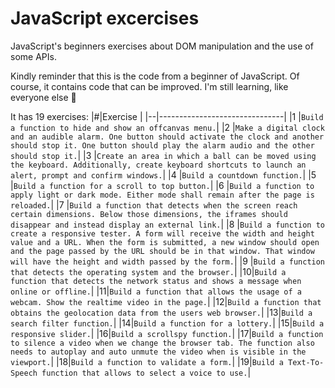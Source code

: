 # JavaScript excercises
JavaScript's beginners exercises about DOM manipulation and the use of some APIs.

Kindly reminder that this is the code from a beginner of JavaScript. Of course, it contains code that can be improved. I'm still learning, like everyone else 😬

It has 19 exercises:
|#|Exercise                       |
|--|-------------------------------|
|1 |`Build a function to hide and show an offcanvas menu.`|
|2 |`Make a digital clock and an audible alarm. One button should activate the clock and another should stop it. One button should play the alarm audio and the other should stop it.`|
|3 |`Create an area in which a ball can be moved using the keyboard. Additionally, create keyboard shortcuts to launch an alert, prompt and confirm windows.`|
|4 |`Build a countdown function.`|
|5 |`Build a function for a scroll to top button.`|
|6 |`Build a function to apply light or dark mode. Either mode shall remain after the page is reloaded.`|
|7 |`Build a function that detects when the screen reach certain dimensions. Below those dimensions, the iframes should disappear and instead display an external link.`|
|8 |`Build a function to create a responsive tester. A form will receive the width and height value and a URL. When the form is submitted, a new window should open and the page passed by the URL should be in that window. That window will have the height and width passed by the form.`|
|9 |`Build a function that detects the operating system and the browser.`|
|10|`Build a function that detects the network status and shows a message when online or offline.`|
|11|`Build a function that allows the usage of a webcam. Show the realtime video in the page.`|
|12|`Build a function that obtains the geolocation data from the users web browser.`|
|13|`Build a search filter function.`|
|14|`Build a function for a lottery.`|
|15|`Build a responsive slider.`|
|16|`Build a scrollspy function.`|
|17|`Build a function to silence a video when we change the browser tab. The function also needs to autoplay and auto unmute the video when is visible in the viewport.`|
|18|`Build a function to validate a form.`|
|19|`Build a Text-To-Speech function that allows to select a voice to use.`|
